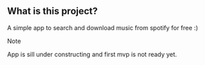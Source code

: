 ## What is this project?
A simple app to search and download music from spotify for free :)

> [!NOTE]
> App is sill under constructing and first mvp is not ready yet.
